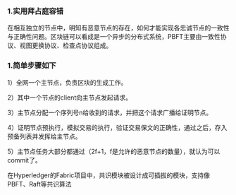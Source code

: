 ### 1.实用拜占庭容错

在相互独立的节点中，明知有恶意节点的存在，如何才能实现各忠诚节点的一致性与正确性问题。区块链可以看成是一个异步的分布式系统，PBFT主要由一致性协议、视图更换协议、检查点协议组成。

### 1.简单步骤如下

1）全网一个主节点，负责区块的生成工作。

2）其中一个节点的client向主节点发起请求。

3）主节点分配一个序列号n给收到的请求，并把这个请求广播给证明节点。

4）证明节点预执行，模拟交易的执行，验证交易保文的正确性，通过之后，存入预备列表并发挥给主节点。

5）主节点任务大部分都通过（2f+1，f是允许的恶意节点的数量），就认为可以commit了。

在Hyperledger的Fabric项目中，共识模块被设计成可插拔的模块，支持像PBFT、Raft等共识算法
